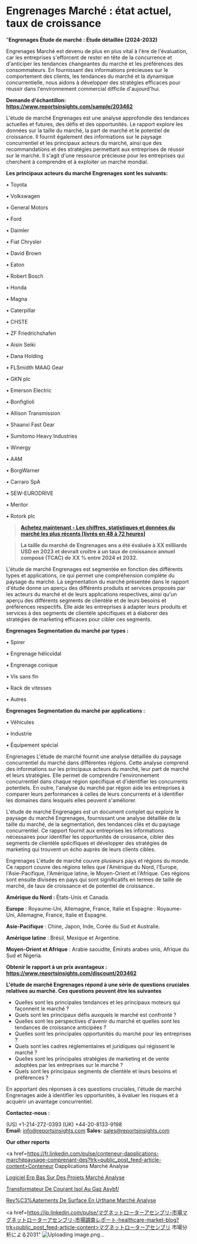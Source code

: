 # Engrenages Marché : état actuel, taux de croissance

"<strong>Engrenages Étude de marché : Étude détaillée (2024-2032)</strong>

Engrenages Marché est devenu de plus en plus vital à l'ère de l'évaluation, car les entreprises s'efforcent de rester en tête de la concurrence et d'anticiper les tendances changeantes du marché et les préférences des consommateurs. En fournissant des informations précieuses sur le comportement des clients, les tendances du marché et la dynamique concurrentielle, nous aidons à développer des stratégies efficaces pour réussir dans l'environnement commercial difficile d'aujourd'hui.

<strong>Demande d'échantillon: <a href=https://www.reportsinsights.com/sample/203462>https://www.reportsinsights.com/sample/203462</a></strong>

L'étude de marché Engrenages est une analyse approfondie des tendances actuelles et futures, des défis et des opportunités. Le rapport explore les données sur la taille du marché, la part de marché et le potentiel de croissance. Il fournit également des informations sur le paysage concurrentiel et les principaux acteurs du marché, ainsi que des recommandations et des stratégies permettant aux entreprises de réussir sur le marché. Il s'agit d'une ressource précieuse pour les entreprises qui cherchent à comprendre et à exploiter un marché mondial.

<strong>Les principaux acteurs du marché Engrenages sont les suivants:</strong>

• Toyota

• Volkswagen

• General Motors

• Ford

• Daimler

• Fiat Chrysler

• David Brown

• Eaton

• Robert Bosch

• Honda

• Magna

• Caterpillar

• CHSTE

• ZF Friedrichshafen

• Aisin Seiki

• Dana Holding

• FLSmidth MAAG Gear

• GKN plc

• Emerson Electric

• Bonfiglioli

• Allison Transmission

• Shaanxi Fast Gear

• Sumitomo Heavy Industries

• Winergy

• AAM

• BorgWarner

• Carraro SpA

• SEW-EURODRIVE

• Meritor

• Rotork plc
<blockquote><a href=https://www.reportsinsights.com/buynow/203462><span style=text-decoration: underline;><strong>Achetez maintenant - Les chiffres, statistiques et données du marché les plus récents [livrés en 48 à 72 heures]</strong></span></a></blockquote>
<blockquote><span style=text-decoration: underline;><strong>La taille du marché de Engrenages ans a été évaluée à XX milliards USD en 2023 et devrait croître à un taux de croissance annuel composé (TCAC) de XX % entre 2024 et 2032.</strong></span></blockquote>
L'étude de marché Engrenages est segmentée en fonction des différents types et applications, ce qui permet une compréhension complète du paysage du marché. La segmentation du marché présentée dans le rapport d'étude donne un aperçu des différents produits et services proposés par les acteurs du marché et de leurs applications respectives, ainsi qu'un aperçu des différents segments de clientèle et de leurs besoins et préférences respectifs. Elle aide les entreprises à adapter leurs produits et services à des segments de clientèle spécifiques et à élaborer des stratégies de marketing efficaces pour cibler ces segments.

<strong>Engrenages Segmentation du marché par types :</strong>

• Spirer

• Engrenage hélicoïdal

• Engrenage conique

• Vis sans fin

• Rack de vitesses

• Autres

<strong>Engrenages Segmentation du marché par applications :</strong>

• Véhicules

• Industrie

• Équipement spécial

Engrenages L'étude de marché fournit une analyse détaillée du paysage concurrentiel du marché dans différentes régions. Cette analyse comprend des informations sur les principaux acteurs du marché, leur part de marché et leurs stratégies. Elle permet de comprendre l'environnement concurrentiel dans chaque région spécifique et d'identifier les concurrents potentiels. En outre, l'analyse du marché par région aide les entreprises à comparer leurs performances à celles de leurs concurrents et à identifier les domaines dans lesquels elles peuvent s'améliorer.

L'étude de marché Engrenages est un document complet qui explore le paysage du marché Engrenages, fournissant une analyse détaillée de la taille du marché, de la segmentation, des tendances clés et du paysage concurrentiel. Ce rapport fournit aux entreprises les informations nécessaires pour identifier les opportunités de croissance, cibler des segments de clientèle spécifiques et développer des stratégies de marketing qui trouvent un écho auprès de leurs clients cibles.

Engrenages L'étude de marché couvre plusieurs pays et régions du monde. Ce rapport couvre des régions telles que l'Amérique du Nord, l'Europe, l'Asie-Pacifique, l'Amérique latine, le Moyen-Orient et l'Afrique. Ces régions sont ensuite divisées en pays qui sont significatifs en termes de taille de marché, de taux de croissance et de potentiel de croissance..

<strong>Amérique du Nord :</strong> États-Unis et Canada.

<strong>Europe</strong> : Royaume-Uni, Allemagne, France, Italie et Espagne : Royaume-Uni, Allemagne, France, Italie et Espagne.

<strong>Asie-Pacifique</strong> : Chine, Japon, Inde, Corée du Sud et Australie.

<strong>Amérique latine</strong> : Brésil, Mexique et Argentine.

<strong>Moyen-Orient et Afrique</strong> : Arabie saoudite, Émirats arabes unis, Afrique du Sud et Nigeria.

<strong>Obtenir le rapport à un prix avantageux : <a href=https://www.reportsinsights.com/discount/203462>https://www.reportsinsights.com/discount/203462</a></strong>

<strong>L'étude de marché Engrenages répond à une série de questions cruciales relatives au marché. Ces questions peuvent être les suivantes</strong>
<ul>
  <li>Quelles sont les principales tendances et les principaux moteurs qui façonnent le marché ?</li>
  <li>Quels sont les principaux défis auxquels le marché est confronté ?</li>
  <li>Quelles sont les perspectives d'avenir du marché et quelles sont les tendances de croissance anticipées ?</li>
  <li>Quelles sont les principales opportunités du marché pour les entreprises ?</li>
  <li>Quels sont les cadres réglementaires et juridiques qui régissent le marché ?</li>
  <li>Quelles sont les principales stratégies de marketing et de vente adoptées par les entreprises sur le marché ?</li>
  <li>Quels sont les principaux segments de clientèle et leurs besoins et préférences ?</li>
</ul>
En apportant des réponses à ces questions cruciales, l'étude de marché Engrenages aide à identifier les opportunités, à évaluer les risques et à acquérir un avantage concurrentiel.

<strong>Contactez-nous :</strong>

(US) +1-214-272-0393
(UK) +44-20-8133-9198
<strong>Email:</strong> <a>info@reportsinsights.com</a>
<strong>Sales:</strong> <a>sales@reportsinsights.com</a>

<strong>Our other reports</strong>

<a href=https://fr.linkedin.com/pulse/conteneur-dapplications-marchépaysage-comprenant-des?trk=public_post_feed-article-content>Conteneur Dapplications Marché Analyse</a>

<a href=https://www.linkedin.com/pulse/logiciel-erp-bas%C3%A9-sur-des-projets-march%C3%A9domaines-skerf/>Logiciel Erp Bas Sur Des Projets Marché Analyse</a>

<a href=https://www.linkedin.com/pulse/transformateur-de-courant-isol%C3%A9-au-gaz-asybf/>Transformateur De Courant Isol Au Gaz Asybf/</a>

<a href=https://www.linkedin.com/pulse/rev%C3%AAtements-de-surface-en-ur%C3%A9thane-march%C3%A9-swmrf/>Rev%C3%Aatements De Surface En Urthane Marché Analyse</a>

<a href=https://jp.linkedin.com/pulse/マグネットローターアセンブリ-市場マグネットローターアセンブリ-市場調査レポート-healthcare-market-blog?trk=public_post_feed-article-content>マグネットローターアセンブリ 市場分析による2031</a>"
![Uploading image.png…]()
